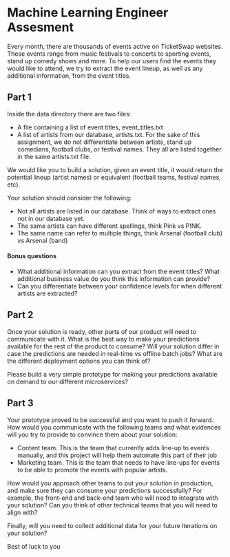 # Machine Learning Engineer Assesment

Every month, there are thousands of events active on TicketSwap websites. These events range from music festivals to concerts to sporting events, stand up comedy shows and more. To help our users find the events they would like to attend, we try to extract the event lineup, as well as any additional information, from the event titles. 

## Part 1

Inside the data directory there are two files:
* A file containing a list of event titles, event_titles.txt
* A list of artists from our database, artists.txt. For the sake of this assignment, we do not differentiate between artists, stand up comedians, football clubs, or festival names. They all are listed together in the same artists.txt file.

We would like you to build a solution, given an event title, it would return the potential lineup (artist names) or equivalent (football teams, festival names, etc). 

Your solution should consider the following:

* Not all artists are listed in our database. Think of ways to extract ones not in our database yet. 
* The same artists can have different spellings, think Pink vs P!NK. 
* The same name can refer to multiple things, think Arsenal (football club) vs Arsenal (band)

#### Bonus questions

* What additional information can you extract from the event titles? What additional business value do you think this information can provide? 
* Can you differentiate between your confidence levels for when different artists are extracted?

## Part 2

Once your solution is ready, other parts of our product will need to communicate with it. What is the best way to make your predictions available for the rest of the product to consume? Will your solution differ in case the predictions are needed in real-time vs offline batch jobs? What are the different deployment options you can think of?  

Please build a very simple prototype for making your predictions available on demand to our different microservices?

## Part 3

Your prototype proved to be successful and you want to push it forward. How would you communicate with the following teams and what evidences will you try to provide to convince them about your solution:

* Content team. This is the team that currently adds line-up to events manually, and this project will help them automate this part of their job
* Marketing team. This is the team that needs to have line-ups for events to be able to promote the events with popular artists.

How would you approach other teams to put your solution in production, and make sure they can consume your predictions successfully? For example, the front-end and back-end team who will need to integrate with your solution? Can you think of other technical teams that you will need to align with?

Finally, will you need to collect additional data for your future iterations on your solution?   



Best of luck to you

